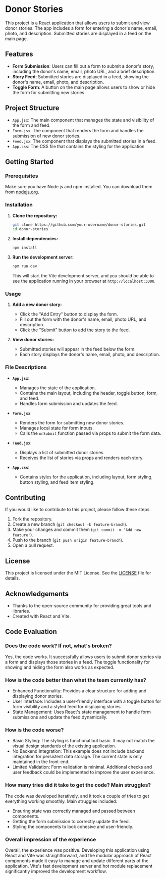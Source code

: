 # Donor Stories

This project is a React application that allows users to submit and view donor stories. The app includes a form for entering a donor's name, email, photo, and description. Submitted stories are displayed in a feed on the main page. 

## Features

- **Form Submission**: Users can fill out a form to submit a donor's story, including the donor's name, email, photo URL, and a brief description.
- **Story Feed**: Submitted stories are displayed in a feed, showing the donor's name, email, photo, and description.
- **Toggle Form**: A button on the main page allows users to show or hide the form for submitting new stories.

## Project Structure

- `App.jsx`: The main component that manages the state and visibility of the form and feed.
- `Form.jsx`: The component that renders the form and handles the submission of new donor stories.
- `Feed.jsx`: The component that displays the submitted stories in a feed.
- `App.css`: The CSS file that contains the styling for the application.

## Getting Started

### Prerequisites

Make sure you have Node.js and npm installed. You can download them from [nodejs.org](https://nodejs.org/).

### Installation

1. **Clone the repository:**

   ```bash
   git clone https://github.com/your-username/donor-stories.git
   cd donor-stories
   ```

2. **Install dependencies:**

   ```bash
   npm install
   ```

3. **Run the development server:**

   ```bash
   npm run dev
   ```

   This will start the Vite development server, and you should be able to see the application running in your browser at `http://localhost:3000`.

### Usage

1. **Add a new donor story:**
   - Click the "Add Entry" button to display the form.
   - Fill out the form with the donor's name, email, photo URL, and description.
   - Click the "Submit" button to add the story to the feed.

2. **View donor stories:**
   - Submitted stories will appear in the feed below the form.
   - Each story displays the donor's name, email, photo, and description.

### File Descriptions

- **`App.jsx`**:
  - Manages the state of the application.
  - Contains the main layout, including the header, toggle button, form, and feed.
  - Handles form submission and updates the feed.

- **`Form.jsx`**:
  - Renders the form for submitting new donor stories.
  - Manages local state for form inputs.
  - Calls the `onSubmit` function passed via props to submit the form data.

- **`Feed.jsx`**:
  - Displays a list of submitted donor stories.
  - Receives the list of stories via props and renders each story.

- **`App.css`**:
  - Contains styles for the application, including layout, form styling, button styling, and feed item styling.

## Contributing

If you would like to contribute to this project, please follow these steps:

1. Fork the repository.
2. Create a new branch (`git checkout -b feature-branch`).
3. Make your changes and commit them (`git commit -m 'Add new feature'`).
4. Push to the branch (`git push origin feature-branch`).
5. Open a pull request.

## License

This project is licensed under the MIT License. See the [LICENSE](LICENSE) file for details.

## Acknowledgements

- Thanks to the open-source community for providing great tools and libraries.
- Created with React and Vite.

## Code Evaluation
### Does the code work? If not, what's broken?

Yes, the code works. It successfully allows users to submit donor stories via a form and displays those stories in a feed. The toggle functionality for showing and hiding the form also works as expected.

### How is the code better than what the team currently has?

* Enhanced Functionality: Provides a clear structure for adding and displaying donor stories.
* User Interface: Includes a user-friendly interface with a toggle button for form visibility and a styled feed for displaying stories.
* State Management: Uses React's state management to handle form submissions and update the feed dynamically.

### How is the code worse?

* Basic Styling: The styling is functional but basic. It may not match the visual design standards of the existing application.
* No Backend Integration: This example does not include backend integration for persistent data storage. The current state is only maintained in the front-end.
* Limited Validation: Form validation is minimal. Additional checks and user feedback could be implemented to improve the user experience.

### How many tries did it take to get the code? Main struggles?
The code was developed iteratively, and it took a couple of tries to get everything working smoothly. Main struggles included:

* Ensuring state was correctly managed and passed between components.
* Getting the form submission to correctly update the feed.
* Styling the components to look cohesive and user-friendly.

### Overall impression of the experience
Overall, the experience was positive. Developing this application using React and Vite was straightforward, and the modular approach of React components made it easy to manage and update different parts of the application. Vite's fast development server and hot module replacement significantly improved the development workflow.

